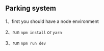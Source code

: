 ## Parking system

1、first you should have a node environment

2、run `npm install` or `yarn`

3、run `npm run dev`
